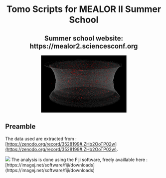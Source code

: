 <h1 align="center"> Tomo Scripts for MEALOR II Summer School </h1>
<h2 align="center"> Summer school website: https://mealor2.sciencesconf.org </h2>
<p align="center">
  <img src="SEGMENTATION/3DView_NT4_L_Step_01.png" />
</p>

## Preamble

The data used are extracted from : [https://zenodo.org/record/3528199#.ZHb2OoTP02w](https://zenodo.org/record/3528199#.ZHb2OoTP02w).

<img src="https://imagej.net/media/icons/fiji.svg" style="width=100px;"/>
The analysis is done using the Fiji software, freely availlable here : [https://imagej.net/software/fiji/downloads](https://imagej.net/software/fiji/downloads)

